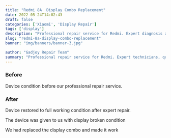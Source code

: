 ```yaml
---
title: "Redmi 8A  Display Combo Replacement"
date: 2022-05-24T14:02:43
draft: false
categories: ['Xiaomi', 'Display Repair']
tags: ['display']
description: "Professional repair service for Redmi. Expert diagnosis and quality repairs in Bangalore."
slug: "redmi-8a-display-combo-replacement"
banner: "img/banners/banner-3.jpg"

author: "Gadjoy Repair Team"
summary: "Professional repair service for Redmi. Expert technicians, quality parts, warranty included."
---
```


### Before

Device condition before our professional repair service.

### After

Device restored to full working condition after expert repair.

The device was given to us with display broken condition

We had replaced the display combo and made it work
